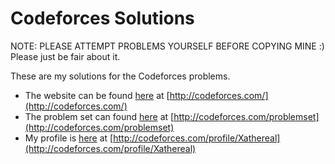 # Codeforces Solutions

NOTE: PLEASE ATTEMPT PROBLEMS YOURSELF BEFORE COPYING MINE :) Please just be fair about it.

These are my solutions for the Codeforces problems.

 * The website can be found [here](http://codeforces.com/) at [http://codeforces.com/](http://codeforces.com/)
 * The problem set can found [here](http://codeforces.com/problemset) at [http://codeforces.com/problemset](http://codeforces.com/problemset)
 * My profile is [here](http://codeforces.com/profile/Xathereal) at [http://codeforces.com/profile/Xathereal](http://codeforces.com/profile/Xathereal)

